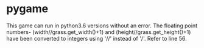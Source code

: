 # pygame





This game can run in python3.6 versions without an error. The floating point numbers-
(width//grass.get_width()+1) and (height//grass.get_height()+1) have been converted to integers using '//' instead of '/'. Refer to line 56.
